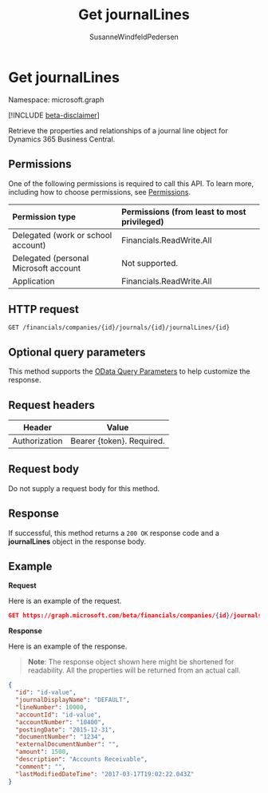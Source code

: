 ﻿---
title: Get journalLines 
description: Gets a journal line object in Dynamics 365 Business Central.
services: project-madeira
documentationcenter: ''
author: SusanneWindfeldPedersen
localization_priority: Normal
ms.prod: "dynamics-365-business-central"
doc_type: apiPageType
---

# Get journalLines

Namespace: microsoft.graph

[!INCLUDE [beta-disclaimer](../../includes/beta-disclaimer.md)]

Retrieve the properties and relationships of a journal line object for Dynamics 365 Business Central.

## Permissions

One of the following permissions is required to call this API. To learn more, including how to choose permissions, see [Permissions](/graph/permissions-reference).

| Permission type                       | Permissions (from least to most privileged) |
| :------------------------------------ | :------------------------------------------ |
| Delegated (work or school account)    | Financials.ReadWrite.All                    |
| Delegated (personal Microsoft account | Not supported.                              |
| Application                           | Financials.ReadWrite.All                    |

## HTTP request

```
GET /financials/companies/{id}/journals/{id}/journalLines/{id}
```

## Optional query parameters

This method supports the [OData Query Parameters](/graph/query-parameters) to help customize the response.

## Request headers

| Header        | Value                     |
| ------------- | ------------------------- |
| Authorization | Bearer {token}. Required. |

## Request body

Do not supply a request body for this method.

## Response

If successful, this method returns a `200 OK` response code and a **journalLines** object in the response body.

## Example

**Request**

Here is an example of the request.

```json
GET https://graph.microsoft.com/beta/financials/companies/{id}/journals/{id}/journalLines/{id}
```

**Response**

Here is an example of the response. 

> **Note**: The response object shown here might be shortened for readability. All the properties will be returned from an actual call.

```json
{
  "id": "id-value",
  "journalDisplayName": "DEFAULT",
  "lineNumber": 10000,
  "accountId": "id-value",
  "accountNumber": "10400",
  "postingDate": "2015-12-31",
  "documentNumber": "1234",
  "externalDocumentNumber": "",
  "amount": 1500,
  "description": "Accounts Receivable",
  "comment": "",
  "lastModifiedDateTime": "2017-03-17T19:02:22.043Z"
}
```
